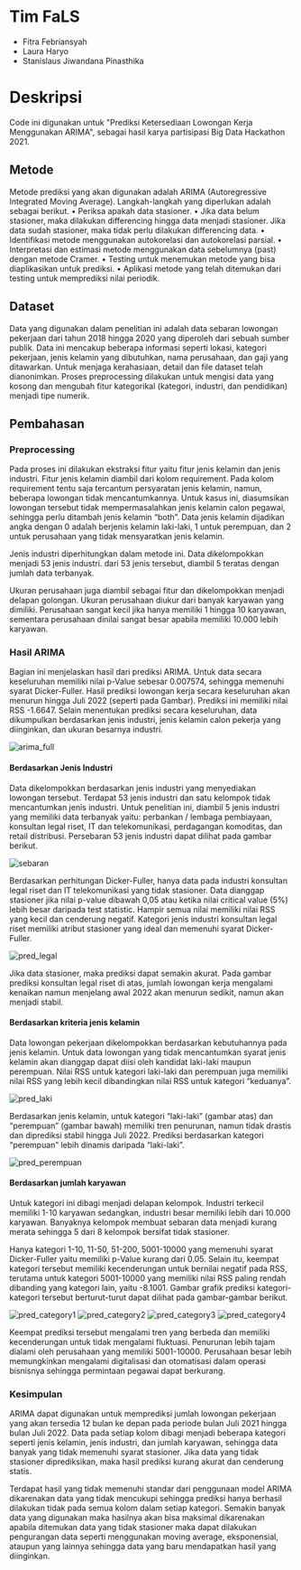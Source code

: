 # Tim FaLS
* Fitra Febriansyah
* Laura Haryo
* Stanislaus Jiwandana Pinasthika

# Deskripsi
Code ini digunakan untuk "Prediksi Ketersediaan Lowongan Kerja Menggunakan ARIMA", sebagai hasil karya partisipasi Big Data Hackathon 2021.

## Metode
Metode prediksi yang akan digunakan adalah ARIMA (Autoregressive Integrated Moving Average). Langkah-langkah yang diperlukan adalah sebagai berikut.
•	Periksa apakah data stasioner.
•	Jika data belum stasioner, maka dilakukan differencing hingga data menjadi stasioner. Jika data sudah stasioner, maka tidak perlu dilakukan differencing data.
•	Identifikasi metode menggunakan autokorelasi dan autokorelasi parsial.
•	Interpretasi dan estimasi metode menggunakan data sebelumnya (past) dengan metode Cramer.
•	Testing untuk menemukan metode yang bisa diaplikasikan untuk prediksi.
•	Aplikasi metode yang telah ditemukan dari testing untuk memprediksi nilai periodik.

## Dataset
Data yang digunakan dalam penelitian ini adalah data sebaran lowongan pekerjaan dari tahun 2018 hingga 2020 yang diperoleh dari sebuah sumber publik. Data ini mencakup beberapa informasi seperti lokasi, kategori pekerjaan, jenis kelamin yang dibutuhkan, nama perusahaan, dan gaji yang ditawarkan. Untuk menjaga kerahasiaan, detail dan file dataset telah dianonimkan. Proses preprocessing dilakukan untuk mengisi data yang kosong dan mengubah fitur kategorikal (kategori, industri, dan pendidikan) menjadi tipe numerik.

## Pembahasan

### Preprocessing 
Pada proses ini dilakukan ekstraksi fitur yaitu fitur jenis kelamin dan jenis industri. Fitur jenis kelamin diambil dari kolom requirement. Pada kolom requirement tentu saja tercantum persyaratan jenis kelamin, namun, beberapa lowongan tidak mencantumkannya. Untuk kasus ini, diasumsikan lowongan tersebut tidak mempermasalahkan jenis kelamin calon pegawai, sehingga perlu ditambah jenis kelamin “both”. Data jenis kelamin dijadikan angka dengan 0 adalah berjenis kelamin laki-laki, 1 untuk perempuan, dan 2 untuk perusahaan yang tidak mensyaratkan jenis kelamin.

Jenis industri diperhitungkan dalam metode ini. Data dikelompokkan menjadi 53 jenis industri. dari 53 jenis tersebut, diambil 5 teratas dengan jumlah data terbanyak.

Ukuran perusahaan juga diambil sebagai fitur dan dikelompokkan menjadi delapan golongan. Ukuran perusahaan diukur dari banyak karyawan yang dimiliki. Perusahaan sangat kecil jika hanya memiliki 1 hingga 10 karyawan, sementara perusahaan dinilai sangat besar apabila memiliki 10.000 lebih karyawan.

### Hasil ARIMA
 Bagian ini menjelaskan hasil dari prediksi ARIMA. Untuk data secara keseluruhan memiliki nilai p-Value sebesar 0.007574, sehingga memenuhi syarat Dicker-Fuller. Hasil prediksi lowongan kerja secara keseluruhan akan menurun hingga Juli 2022 (seperti pada Gambar). Prediksi ini memiliki nilai RSS -1.6647. Selain menentukan prediksi secara keseluruhan, data dikumpulkan berdasarkan jenis industri, jenis kelamin calon pekerja yang diinginkan, dan ukuran besarnya industri.

 ![arima_full](gambar\arima_full.png)

 #### Berdasarkan Jenis Industri
 Data dikelompokkan berdasarkan jenis industri yang menyediakan lowongan tersebut. Terdapat 53 jenis industri dan satu kelompok tidak mencantumkan jenis industri. Untuk penelitian ini, diambil 5 jenis industri yang memiliki data terbanyak yaitu: perbankan / lembaga pembiayaan, konsultan legal riset, IT dan telekomunikasi, perdagangan komoditas, dan retail distribusi. Persebaran 53 jenis industri dapat dilihat pada gambar berikut.

 ![sebaran](gambar\sebaran_industri.png)

 Berdasarkan perhitungan Dicker-Fuller, hanya data pada industri konsultan legal riset dan IT telekomunikasi yang tidak stasioner. Data dianggap stasioner jika nilai p-value dibawah 0,05 atau ketika nilai critical value (5%) lebih besar daripada test statistic. Hampir semua nilai memiliki nilai RSS yang kecil dan cenderung negatif. Kategori jenis industri konsultan legal riset memiliki atribut stasioner yang ideal dan memenuhi syarat Dicker-Fuller.   

 ![pred_legal](gambar\pred_legal.png)

Jika data stasioner, maka prediksi dapat semakin akurat. Pada gambar prediksi konsultan legal riset di atas, jumlah lowongan kerja mengalami kenaikan namun menjelang awal 2022 akan menurun sedikit, namun akan menjadi stabil. 

#### Berdasarkan kriteria jenis kelamin
Data lowongan pekerjaan dikelompokkan berdasarkan kebutuhannya pada jenis kelamin. Untuk data lowongan yang tidak mencantumkan syarat jenis kelamin akan dianggap dapat diisi oleh kandidat laki-laki maupun perempuan. Nilai RSS untuk kategori laki-laki dan perempuan juga memiliki nilai RSS yang lebih kecil dibandingkan nilai RSS untuk kategori “keduanya”.

 ![pred_laki](gambar\pred_laki.png)

Berdasarkan jenis kelamin, untuk kategori “laki-laki” (gambar atas) dan “perempuan” (gambar bawah) memiliki tren penurunan, namun tidak drastis dan diprediksi stabil hingga Juli 2022. Prediksi berdasarkan kategori “perempuan” lebih dinamis daripada “laki-laki”.

 ![pred_perempuan](gambar\pred_perempuan.png)

#### Berdasarkan jumlah karyawan
Untuk kategori ini dibagi menjadi delapan kelompok. Industri terkecil memiliki 1-10 karyawan sedangkan, industri besar memiliki lebih dari 10.000 karyawan. Banyaknya kelompok membuat sebaran data menjadi kurang merata sehingga 5 dari 8 kelompok bersifat tidak stasioner. 

Hanya kategori 1-10, 11-50, 51-200, 5001-10000 yang memenuhi syarat Dicker-Fuller yaitu memiliki p-Value kurang dari 0.05. Selain itu, keempat kategori tersebut memiliki kecenderungan untuk bernilai negatif pada RSS, terutama untuk kategori 5001-10000 yang memiliki nilai RSS paling rendah dibanding yang kategori lain, yaitu -8.1001. Gambar grafik prediksi kategori-kategori tersebut berturut-turut dapat dilihat pada gambar-gambar berikut. 

 ![pred_category1](gambar\pred_category1.png)
 ![pred_category2](gambar\pred_category2.png)
 ![pred_category3](gambar\pred_category3.png)
 ![pred_category4](gambar\pred_category4.png)
 
Keempat prediksi tersebut mengalami tren yang berbeda dan memiliki kecenderungan untuk tidak mengalami fluktuasi. Penurunan lebih tajam dialami oleh perusahaan yang memiliki 5001-10000. Perusahaan besar lebih memungkinkan mengalami digitalisasi dan otomatisasi dalam operasi bisnisnya sehingga permintaan pegawai dapat berkurang.

### Kesimpulan

ARIMA dapat digunakan untuk memprediksi jumlah lowongan pekerjaan yang akan tersedia 12 bulan ke depan pada periode bulan Juli 2021 hingga bulan Juli 2022. Data pada setiap kolom dibagi menjadi beberapa kategori seperti jenis kelamin, jenis industri, dan jumlah karyawan, sehingga data banyak yang tidak memenuhi syarat stasioner. Jika data yang tidak stasioner diprediksikan, maka hasil prediksi kurang akurat dan cenderung statis.

Terdapat hasil yang tidak memenuhi standar dari penggunaan model ARIMA dikarenakan data yang tidak mencukupi sehingga prediksi hanya berhasil dilakukan tidak pada semua kolom dalam setiap kategori. Semakin banyak data yang digunakan maka hasilnya akan bisa maksimal dikarenakan apabila ditemukan data yang tidak stasioner maka dapat dilakukan pengurangan data seperti menggunakan moving average, eksponensial, ataupun yang lainnya sehingga data yang baru mendapatkan hasil yang diinginkan.
